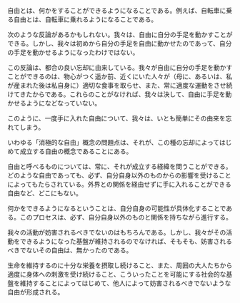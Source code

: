 自由とは、何かをすることができるようになることである。例えば、自転車に乗る自由とは、自転車に乗れるようになることである。

次のような反論があるかもしれない。我々は、自由に自分の手足を動かすことができる。しかし、我々は初めから自分の手足を自由に動かせたのであって、自分の手足を動かせるようになったわけではない。

この反論は、都合の良い忘却に由来している。我々が自由に自分の手足を動かすことができるのは、物心がつく遥か前、近くにいた人々が（母に、あるいは、私が産まれた後は私自身に）適切な食事を取らせ、また、常に適度な運動をさせ続けてきたからである。これらのことがなければ、我々は決して、自由に手足を動かせるようになどなっていない。

このように、一度手に入れた自由について、我々は、いとも簡単にその由来を忘れてしまう。

いわゆる「消極的な自由」概念の問題点は、それが、この種の忘却によってはじめて成立する自由の概念であることにある。

自由と呼べるものについては、常に、それが成立する経緯を問うことができる。どのような自由であっても、必ず、自分自身以外のものからの影響を受けることによってもたらされている。外界との関係を経由せずに手に入れることができる自由など、どこにもない。

何かをできるようになるということは、自分自身の可能性が具体化することである。このプロセスは、必ず、自分自身以外のものと関係を持ちながら進行する。

我々の活動が妨害されるべきでないのはもちろんである。しかし、我々がその活動をできるようになった基盤が維持されるのでなければ、そもそも、妨害されるべきでないその自由は、無かったのである。

生命を維持するのに十分な栄養を摂取し続けること、また、周囲の大人たちから適度に身体への刺激を受け続けること、こういったことを可能にする社会的な基盤を維持することによってはじめて、他人によって妨害されるべきでないような自由が形成される。
